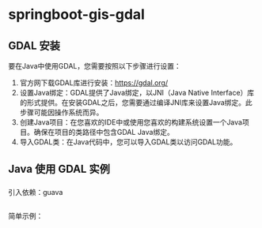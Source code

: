# springboot-gis-gdal

## GDAL 安装

要在Java中使用GDAL，您需要按照以下步骤进行设置：

1. 官方网下载GDAL库进行安装：https://gdal.org/
2. 设置Java绑定：GDAL提供了Java绑定，以JNI（Java Native Interface）库的形式提供。在安装GDAL之后，您需要通过编译JNI库来设置Java绑定。此步骤可能因操作系统而异。
3. 创建Java项目：在您喜欢的IDE中或使用您喜欢的构建系统设置一个Java项目。确保在项目的类路径中包含GDAL Java绑定。
4. 导入GDAL类：在Java代码中，您可以导入GDAL类以访问GDAL功能。

## Java 使用 GDAL 实例

###   

引入依赖：guava

```xml

```

简单示例：

```java

```
